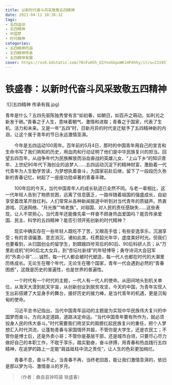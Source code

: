 ```yaml
---
title: 以新时代奋斗风采致敬五四精神
date: 2021-04-11 10:36:32
tags:
- 五四运动
- 五四精神 
- 中国梦
- 时代精神
categories:
- 五四精神内涵
- 五四精神传承
- 五四精神发展
cover: https://ss0.bdstatic.com/70cFuHSh_Q1YnxGkpoWK1HF6hhy/it/u=2319579367,816286395&fm=26&gp=0.jpg
---
```


# 铁盛春：以新时代奋斗风采致敬五四精神

​		![](五四精神  传承有我.jpg)

​		青年是什么？五四先驱陈独秀曾有言“如初春，如朝日，如百卉之萌动，如利刃之新发于硎。”青春之于人生，意味着朝气、激情和进取；青春之于国家，代表了生机、活力和未来。又是一年“五四”时，日新月异的时代变迁赋予了五四精神新的内涵，让这个属于青年的节日永远激情澎湃。

　　今年是五四运动100周年。百年前的5月4日，那时的中国青年用自己的宣言和生命书写了我们熟知的历史，用血肉和行动证明了他们是中华民族复兴的担当。回望五四百年，从战争年代为民族解放而浴血奋战的英雄儿女、“上山下乡”的知识青年、上世纪90年代下海创业的追梦人……五四运动沉淀下的精神财富，激励着一代代青年为人生勤学苦读，为梦想执着奋斗，为国家前赴后继，留下了一段段历久弥新的青春记忆，树起了一座座功勋卓著的青春丰碑。


　　100年后的今天，当代中国青年人的成长轨迹已全然不同。与老一辈相比，这一代年轻人告别了物质贫困，远离了信息匮乏，一路伴随着祖国的强盛成长，自幼享受着改革开放红利。人们常常从各种新闻报道中听到对当代青年的质疑声。热衷游戏、沉迷网络、“月光族”“啃老族”，对祖国、对人民的责任感缺失……这些表现，让人不禁担心，当代青年还能像先辈一样奋不顾身热血爱国吗？能否传承爱国、民主、科学的五四精神？能否引领开拓创新的时代精神？

　　现实中确实存在一些年轻人既吃不了苦，又眼高手低；有些安逸享乐，沉溺享受；有的言语偏激、意志消沉，诸如此类，枉费韶光年华，虚度美好时光。但我们也要看到，从归国创业的留学生，到嫦娥四号背后的80后、90后科研人员；从“万里赴戎机”的90后北大女兵，到“杏坛吐新绿”的年轻博导；勇夺诗词大会冠军的“外卖小哥”……诚然，每一代人都会被时代塑造，每一代人也都在时代的大潮里历练成长。无论生在哪个年代，无论生在哪个国家，青年一代会遇到必然的“青春困惑”，这既是历史的普遍性，也是世界的普遍性。

　　一个时代有一个时代的主题，一代人有一代人的使命。从田间地头到机关单位，从海天大漠到航天宇宙，从创新创业到脱贫攻坚，今天的中国，为青年实现人生出彩搭建了大显身手的舞台，接好历史的接力棒，是当代青年的机遇，更是沉甸甸的使命。

　　习近平总书记指出，当代中国青年运动的主题是为实现中华民族伟大复兴的中国梦而奋斗。方向决定道路，道路决定命运。“当代中国青年要有所作为，就必须投身人民的伟大奋斗。”时代需要我们用坚实的肩膀扛起民族复兴的重任，把个人梦想汇入时代洪流，让蓬勃青春与家国情怀共振，不管你是大学生，还是农民工；不管你是博士后，还是外卖小哥；不管你是基层干部，还是城市白领，只要尽心尽力做好自己的本职工作，不耽于享乐，踏实勤奋，奋斗拼搏，用青春和热血践行五四精神，在追梦的路上一定能“肩兹砥柱中流之责任”，让人生的色彩更加绚烂。

　　青春不息，奋斗不止。当青春不再，当终老回首，能让我们激情澎湃的，依旧是那以梦为马、激情奋斗的岁月。


> （作者：彝良县钟鸣镇 铁盛春）